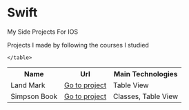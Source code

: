 # Swift
My Side Projects For IOS

Projects I made by following the courses I studied

   <table>
        <tr>
            <th>Name</th>
            <th>Url</th>
            <th>Main Technologies</th>
        </tr>
        <tr>
            <td>Land Mark </td>
            <td><a href="https://github.com/elfrkn/LandmarkBook">Go to project</a></td>
            <td>Table View</td>
        </tr>
        <tr>
            <td>Simpson Book</td>
            <td><a href=https://github.com/elfrkn/Swift/tree/main/SimpsonBook>Go to project</a></td>
            <td>Classes, Table View</td>
        </tr>
       
    </table>
